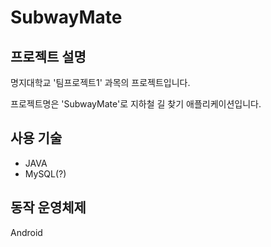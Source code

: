 # SubwayMate
## 프로젝트 설명

명지대학교 '팀프로젝트1' 과목의 프로젝트입니다. 

프로젝트명은 'SubwayMate'로 지하철 길 찾기 애플리케이션입니다.

## 사용 기술
 - JAVA
 - MySQL(?)
 
 ## 동작 운영체제
 Android
